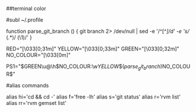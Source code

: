 ##terminal color


#subl ~/.profile


function parse_git_branch () {
	git branch 2> /dev/null | sed -e '/^[^*]/d' -e 's/* \(.*\)/ (\1)/'
}

RED="\[\033[0;31m\]"
YELLOW="\[\033[0;33m\]"
GREEN="\[\033[0;32m\]"
NO_COLOUR="\[\033[0m\]"

PS1="$GREEN\u@\h$NO_COLOUR:\w$YELLOW\$(parse_git_branch)$NO_COLOUR\$"


#alias commands

alias hi='cd && cd -'
alias f='free -lh'
alias s='git status'
alias r='rvm list'
alias rr='rvm gemset list'
